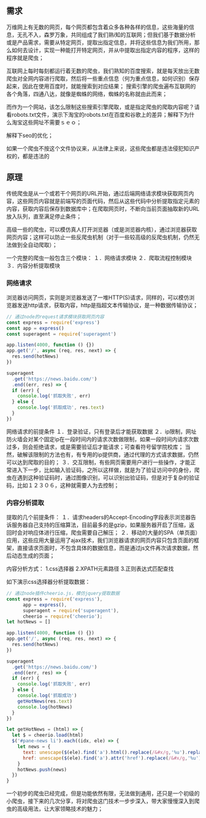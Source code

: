 ## 需求
万维网上有无数的网页，每个网页都包含着众多各种各样的信息，这些海量的信息，无孔不入，森罗万象，共同组成了我们熟i知的互联网；但我们基于数据分析或是产品需求，需要从特定网页，提取出指定信息，并将这些信息为我们所用，那么如何去设计，实现一种能打开特定网页，并从中提取出指定内容的程序，这样的程序就是爬虫；

互联网上每时每刻都运行着无数的爬虫，我们熟知的百度搜索，就是每天放出无数爬虫对全网内容进行爬取，然后将一些重点信息（何为重点信息，如何识别）保存起来，因此在使用百度时，就能搜索到对应结果；
搜索引擎的爬虫遍布互联网的各个角落，四通八达，就像是蜘蛛的网络，蜘蛛的名称就由此而来；

而作为一个网站，该怎么限制这些搜索引擎爬取，或是指定爬虫的爬取内容呢？请看robots.txt文件，演示下淘宝的robots.txt在百度和谷歌上的差异；解释下为什么淘宝这些网址不需要ｓｅｏ；

解释下seo的优化；

如果一个爬虫不按这个文件协议来，从法律上来说，这些爬虫都是违法侵犯知识产权的，都是违法的

## 原理
传统爬虫是从一个或若干个网页的URL开始，通过后端网络请求模块获取网页内容，这些网页内容就是前端写的页面代码，然后从这些代码中分析提取指定元素的内容，获取内容后保存到数据库中；在爬取网页时，不断向当前页面抽取新的URL放入队列，直至满足停止条件；

高级一些的爬虫，可以模仿真人打开浏览器（或是浏览器内核），通过浏览器获取网页内容；这样可以防止一些反爬虫机制（对于一些较高级的反爬虫机制，仍然无法做到全自动爬取）；

一个完整的爬虫一般包含三个模块：
１．网络请求模块
２．爬取流程控制模块
３．内容分析提取模块

### 网络请求
浏览器访问网页，实则是浏览器发送了一堆HTTP(S)请求，同样的，可以模仿浏览器发送http请求，获取内容，http是指超文本传输协议，是一种数据传输协议；
```js
// 通过node的request请求模块获取网页内容
const express = require('express')
const app = express()
const superagent = require('superagent')

app.listen(4000, function () {})
app.get('/', async (req, res, next) => {
  res.send(hotNews)
})

superagent
  .get('https://news.baidu.com/')
  .end((err, res) => {
  if (err) {
    console.log('抓取失败', err)
  } else {
    console.log('抓取成功', res.text)
  }
})
```
网络请求的前提条件
１．登录验证，只有登录后才能获取数据
２．ip限制，网址防火墙会对某个固定ip在一段时间内的请求次数做限制，如果一段时间内请求次数过多，则会拒绝请求，或是需要验证后才能请求；可查看符号留学院校库；
当然，破解该限制的方法也有，有专用的ip提供商，通过代理的方式请求数据，仍然可以达到爬取的目的；
３．交互限制，有些网页需要用户进行一些操作，才能正常进入下一步，比如输入验证码，之所以这样做，就是为了验证访问中的身份，爬虫在遇到这种验证码时，通过图像识别，可以识别出验证码，但是对于复杂的验证码，比如１２３０６，这种就需要人为去控制；
<!-- #### 深度爬取
爬虫运行时需要一个初始url,然后根据爬取到的内容，解析里面的链接url，然后继续用该url爬取新网页，就像一颗多叉树，从根节点开始，逐渐向更深的网页爬取，因此为了爬虫能够结束，一般都会设置一个爬取深度或是结束条件； -->

### 内容分析提取
提取的几个前提条件：
１．请求headers的Accept-Encoding字段表示浏览器告诉服务器自己支持的压缩算法，目前最多的是gzip，如果服务器开启了压缩，返回时会对响应体进行压缩，爬虫需要自己解压；
２．移动的大量的SPA（单页面）应用，这些应用大量运用了ajax技术，我们浏览器请求的网页内容只包含页面的框架，直接请求页面时，不包含具体的数据信息，而是通过js文件再次请求数据，然后动态生成的页面；

内容分析方式：
1.css选择器
2.XPATH元素路径
3.正则表达式匹配查找

如下演示css选择器分析提取数据：
```js
// 通过node插件cheerio.js，模仿jquery提取数据
const express = require('express'),
      app = express(),
      superagent = require('superagent'),
      cheerio = require('cheerio');
let hotNews = []

app.listen(4000, function () {})
app.get('/', async (req, res, next) => {
  res.send(hotNews)
})

superagent
  .get('https://news.baidu.com/')
  .end((err, res) => {
  if (err) {
    console.log('抓取失败', err)
  } else {
    console.log('抓取成功')
    getHotNews(res.text)
    console.log(hotNews)
  }
})

let getHotNews = (html) => {
  let $ = cheerio.load(html)
  $('#pane-news li').each((idx, ele) => {
    let news = {
      text: unescape($(ele).find('a').html().replace(/&#x/g,'%u').replace(/;/g,'')),
      href: unescape($(ele).find('a').attr('href').replace(/&#x/g,'%u').replace(/;/g,''))
    }
    hotNews.push(news)
  })
}
```
一个初步的爬虫已经完成，但是功能依然有限，无法做到通用，还只是一个初级的小爬虫，接下来的几次分享，将对爬虫这门技术一步步深入，带大家慢慢深入到爬虫的高级用法，让大家领略技术的魅力；

